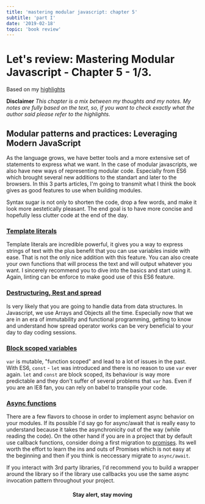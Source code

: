 ```yaml
---
title: 'mastering modular javascript: chapter 5'
subtitle: 'part I'
date: '2019-02-18'
topic: 'book review'
---
```


# Let's review: Mastering Modular Javascript - Chapter 5 - 1/3.

Based on my [highlights](https://github.com/neomaxzero/m-quickreview/blob/master/mastering-modular-js/chapter-05.md)

**Disclaimer**
*This chapter is a mix between my thoughts and my notes.
My notes are fully based on the text, so, if you want to check exactly what the author said please refer to the highlights.*

## Modular patterns and practices: Leveraging Modern JavaScript

As the language grows, we have better tools and a more extensive set of statements to express what we want. In the case of modular javascripts, we also have new ways of representing modular code. Especially from ES6 which brought several new additions to the standart and later to the browsers. In this 3 parts articles, I'm going to transmit what I think the book gives as good features to use when building modules.

Syntax sugar is not only to shorten the code, drop a few words, and make it look more aestetically pleasant. The end goal is to have more concise and hopefully less clutter code at the end of the day.

### [Template literals](https://developer.mozilla.org/es/docs/Web/JavaScript/Referencia/template_strings)

Template literals are incredible powerful, it gives you a way to express strings of text with the plus benefit that you can use variables inside with ease. That is not the only nice addition with this feature. You can also create your own functions that will process the text and will output whatever you want. I sincerely recommend you to dive into the basics and start using it. Again, linting can be enforce to make good use of this ES6 feature.

### [Destructuring, Rest and spread](https://developer.mozilla.org/es/docs/Web/JavaScript/Referencia/Operadores/Destructuring_assignment)

Is very likely that you are going to handle data from data structures. In Javascript, we use Arrays and Objects all the time. Especially now that we are in an era of immutability and functional programming, getting to know and understand how spread operator works can be very beneficial to your day to day coding sessions. 

### [Block scoped variables](https://developer.mozilla.org/en-US/docs/Web/JavaScript/Reference/Statements/let)

`var` is mutable, "function scoped" and lead to a lot of issues in the past. With ES6, `const` - `let` was introduced and there is no reason to use `var` ever again. `let` and `const` are block scoped, its behaviour is way more predictable and they don't suffer of several problems that `var` has. Even if you are an IE8 fan, you can rely on babel to transpile your code. 

### [Async functions](https://developer.mozilla.org/en-US/docs/Web/JavaScript/Reference/Operators/await)

There are a few flavors to choose in order to implement async behavior on your modules. If its possible I'd say go for async/await that is really easy to understand because it takes the asynchronicity out of the way (while reading the code). On the other hand if you are in a project that by default use callback functions, consider doing a first migration to [promises](https://developer.mozilla.org/en-US/docs/Web/JavaScript/Guide/Using_promises). Its well worth the effort to learn the ins and outs of Promises which is not easy at the beginning and then if you think is neccessary migrate to `async/await`.

If you interact with 3rd party libraries, I'd recommend you to build a wrapper around the library so if the library use callbacks you use the same async invocation pattern throughout your project.

<h4 align="center" styles="text-weight: bold">
  Stay alert, stay moving
</h4>
